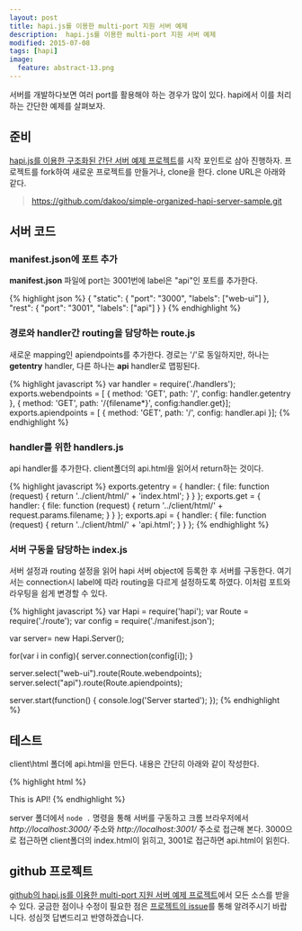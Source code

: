```yaml
---
layout: post
title: hapi.js를 이용한 multi-port 지원 서버 예제
description:  hapi.js를 이용한 multi-port 지원 서버 예제
modified: 2015-07-08
tags: [hapi]
image:
  feature: abstract-13.png
---
```


서버를 개발하다보면 여러 port를 활용해야 하는 경우가 많이 있다. hapi에서 이를 처리하는 간단한 예제를 살펴보자.      

## 준비 

[hapi.js를 이용한 구조화된 간단 서버 예제 프로젝트](https://github.com/dakoo/simple-organized-hapi-server-sample)를 시작 포인트로 삼아 진행하자. 프로젝트를 fork하여 새로운 프로젝트를 만들거나, clone을 한다. clone URL은 아래와 같다.

>https://github.com/dakoo/simple-organized-hapi-server-sample.git
 
## 서버 코드

### manifest.json에 포트 추가

**manifest.json** 파일에 port는 3001번에 label은 "api"인 포트를 추가한다. 

{% highlight json %}
{
  "static": {
    "port": "3000",
    "labels": ["web-ui"]
  },
  "rest": {
    "port": "3001",
    "labels": ["api"]
  }
}
{% endhighlight %}

### 경로와 handler간 routing을 담당하는 route.js

새로운 mapping인 apiendpoints를 추가한다. 경로는 '/'로 동일하지만, 하나는 **getentry** handler, 다른 하나는 **api** handler로 맵핑된다.    

{% highlight javascript %}
var handler = require('./handlers');
exports.webendpoints = [
    { method: 'GET', path: '/', config: handler.getentry },
    { method: 'GET', path: '/{filename*}', config:handler.get}];
exports.apiendpoints = [
    { method: 'GET', path: '/', config: handler.api }];
{% endhighlight %}

### handler를 위한 handlers.js

api handler를 추가한다. client폴더의 api.html을 읽어서 return하는 것이다. 

{% highlight javascript %}
exports.getentry = {
    handler: {
        file: function (request) {
            return '../client/html/' + 'index.html';
        }
    }
};
exports.get = {
    handler: {
        file: function (request) {
            return '../client/html/' + request.params.filename;
        }
    }
};
exports.api = {
    handler: {
        file: function (request) {
            return '../client/html/' + 'api.html';
        }
    }
};
{% endhighlight %}

### 서버 구동을 담당하는 index.js

서버 설정과 routing 설정을 읽어 hapi 서버 object에 등록한 후 서버를 구동한다. 여기서는 connection시 label에 따라 routing을 다르게 설정하도록 하였다. 이처럼 포트와 라우팅을 쉽게 변경할 수 있다.

{% highlight javascript %}
var Hapi = require('hapi');
var Route = require('./route');
var config = require('./manifest.json');

var server= new Hapi.Server();

for(var i in config){
    server.connection(config[i]);
}

server.select("web-ui").route(Route.webendpoints);
server.select("api").route(Route.apiendpoints);

server.start(function() {
    console.log('Server started');
});
{% endhighlight %}

## 테스트

client\html 폴더에 api.html을 만든다. 내용은 간단히 아래와 같이 작성한다.  

{% highlight html %}
<!DOCTYPE html>
<html>
<head lang="en">
    <meta charset="UTF-8">
    <title></title>
</head>
<body>
This is API!
</body>
</html>
{% endhighlight %}

server 폴더에서 `node .` 명령을 통해 서버를 구동하고 크롬 브라우저에서 *http://localhost:3000/* 주소와 *http://localhost:3001/* 주소로 접근해 본다.
3000으로 접근하면 client폴더의 index.html이 읽히고, 3001로 접근하면 api.html이 읽힌다.  

## github 프로젝트 

[github의 hapi.js를 이용한 multi-port 지원 서버 예제 프로젝트](https://github.com/dakoo/simple-multi-port-hapi-server-sample)에서 모든 소스를 받을 수 있다.    궁금한 점이나 수정이 필요한 점은 [프로젝트의 issue](https://github.com/dakoo/simple-multi-port-hapi-server-sample/issues)를 통해 알려주시기 바랍니다. 성심껏 답변드리고 반영하겠습니다.
